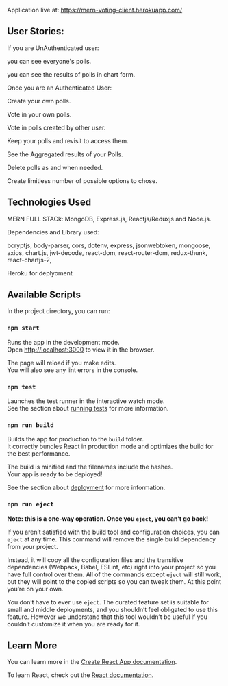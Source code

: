 Application live at: https://mern-voting-client.herokuapp.com/


## User Stories:
If you are UnAuthenticated user:

you can see everyone's polls.

you can see the results of polls in chart form.

Once you are an Authenticated User:

Create your own polls.

Vote in your own polls.

Vote in polls created by other user.

Keep your polls and revisit to access them.

See the Aggregated results of your Polls.

Delete polls as and when needed.

Create limitless number of possible options to chose.




## Technologies Used
MERN FULL STACk: MongoDB, Express.js, Reactjs/Reduxjs and Node.js.

Dependencies and Library used:

bcryptjs,
body-parser,
cors,
dotenv,
express,
jsonwebtoken,
mongoose,
axios,
chart.js,
jwt-decode,
react-dom,
react-router-dom,
redux-thunk,
react-chartjs-2,

Heroku for deplyoment



## Available Scripts

In the project directory, you can run:

### `npm start`

Runs the app in the development mode.<br>
Open [http://localhost:3000](http://localhost:3000) to view it in the browser.

The page will reload if you make edits.<br>
You will also see any lint errors in the console.

### `npm test`

Launches the test runner in the interactive watch mode.<br>
See the section about [running tests](https://facebook.github.io/create-react-app/docs/running-tests) for more information.

### `npm run build`

Builds the app for production to the `build` folder.<br>
It correctly bundles React in production mode and optimizes the build for the best performance.

The build is minified and the filenames include the hashes.<br>
Your app is ready to be deployed!

See the section about [deployment](https://facebook.github.io/create-react-app/docs/deployment) for more information.

### `npm run eject`

**Note: this is a one-way operation. Once you `eject`, you can’t go back!**

If you aren’t satisfied with the build tool and configuration choices, you can `eject` at any time. This command will remove the single build dependency from your project.

Instead, it will copy all the configuration files and the transitive dependencies (Webpack, Babel, ESLint, etc) right into your project so you have full control over them. All of the commands except `eject` will still work, but they will point to the copied scripts so you can tweak them. At this point you’re on your own.

You don’t have to ever use `eject`. The curated feature set is suitable for small and middle deployments, and you shouldn’t feel obligated to use this feature. However we understand that this tool wouldn’t be useful if you couldn’t customize it when you are ready for it.

## Learn More

You can learn more in the [Create React App documentation](https://facebook.github.io/create-react-app/docs/getting-started).

To learn React, check out the [React documentation](https://reactjs.org/).



